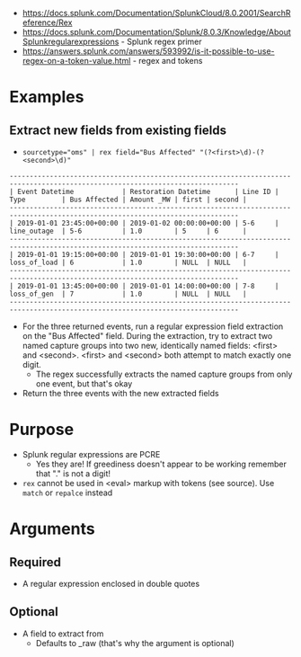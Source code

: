 - https://docs.splunk.com/Documentation/SplunkCloud/8.0.2001/SearchReference/Rex
- https://docs.splunk.com/Documentation/Splunk/8.0.3/Knowledge/AboutSplunkregularexpressions - Splunk regex primer
- https://answers.splunk.com/answers/593992/is-it-possible-to-use-regex-on-a-token-value.html - regex and tokens
# Examples
## Extract new fields from existing fields
- `sourcetype="oms" | rex field="Bus Affected" "(?<first>\d)-(?<second>\d)"`
```
-------------------------------------------------------------------------------------------------------------------------------
| Event Datetime            | Restoration Datetime      | Line ID | Type         | Bus Affected | Amount _MW | first | second |
-------------------------------------------------------------------------------------------------------------------------------
| 2019-01-01 23:45:00+00:00 | 2019-01-02 00:00:00+00:00 | 5-6     | line_outage  | 5-6          | 1.0        | 5     | 6      |
-------------------------------------------------------------------------------------------------------------------------------
| 2019-01-01 19:15:00+00:00 | 2019-01-01 19:30:00+00:00 | 6-7     | loss_of_load | 6            | 1.0        | NULL  | NULL   |
-------------------------------------------------------------------------------------------------------------------------------
| 2019-01-01 13:45:00+00:00 | 2019-01-01 14:00:00+00:00 | 7-8     | loss_of_gen  | 7            | 1.0        | NULL  | NULL   |
-------------------------------------------------------------------------------------------------------------------------------
```
- For the three returned events, run a regular expression field extraction on the "Bus Affected" field. During the extraction, try to extract two
  named capture groups into two new, identically named fields: \<first> and \<second>. \<first> and \<second> both attempt to match exactly one digit.
  - The regex successfully extracts the named capture groups from only one event, but that's okay
- Return the three events with the new extracted fields
# Purpose
- Splunk regular expressions are PCRE
  - Yes they are! If greediness doesn't appear to be working remember that "." is not a digit!
- `rex` cannot be used in \<eval> markup with tokens (see source). Use `match` or `repalce` instead
# Arguments
## Required
- A regular expression enclosed in double quotes
## Optional
- A field to extract from
  - Defaults to _raw (that's why the argument is optional)